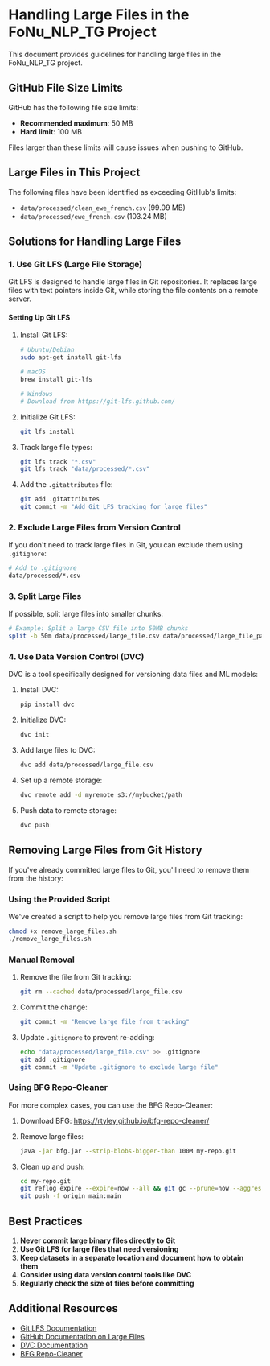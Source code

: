 # Handling Large Files in the FoNu_NLP_TG Project

This document provides guidelines for handling large files in the FoNu_NLP_TG project.

## GitHub File Size Limits

GitHub has the following file size limits:

- **Recommended maximum**: 50 MB
- **Hard limit**: 100 MB

Files larger than these limits will cause issues when pushing to GitHub.

## Large Files in This Project

The following files have been identified as exceeding GitHub's limits:

- `data/processed/clean_ewe_french.csv` (99.09 MB)
- `data/processed/ewe_french.csv` (103.24 MB)

## Solutions for Handling Large Files

### 1. Use Git LFS (Large File Storage)

Git LFS is designed to handle large files in Git repositories. It replaces large files with text pointers inside Git, while storing the file contents on a remote server.

#### Setting Up Git LFS

1. Install Git LFS:
   ```bash
   # Ubuntu/Debian
   sudo apt-get install git-lfs
   
   # macOS
   brew install git-lfs
   
   # Windows
   # Download from https://git-lfs.github.com/
   ```

2. Initialize Git LFS:
   ```bash
   git lfs install
   ```

3. Track large file types:
   ```bash
   git lfs track "*.csv"
   git lfs track "data/processed/*.csv"
   ```

4. Add the `.gitattributes` file:
   ```bash
   git add .gitattributes
   git commit -m "Add Git LFS tracking for large files"
   ```

### 2. Exclude Large Files from Version Control

If you don't need to track large files in Git, you can exclude them using `.gitignore`:

```bash
# Add to .gitignore
data/processed/*.csv
```

### 3. Split Large Files

If possible, split large files into smaller chunks:

```bash
# Example: Split a large CSV file into 50MB chunks
split -b 50m data/processed/large_file.csv data/processed/large_file_part_
```

### 4. Use Data Version Control (DVC)

DVC is a tool specifically designed for versioning data files and ML models:

1. Install DVC:
   ```bash
   pip install dvc
   ```

2. Initialize DVC:
   ```bash
   dvc init
   ```

3. Add large files to DVC:
   ```bash
   dvc add data/processed/large_file.csv
   ```

4. Set up a remote storage:
   ```bash
   dvc remote add -d myremote s3://mybucket/path
   ```

5. Push data to remote storage:
   ```bash
   dvc push
   ```

## Removing Large Files from Git History

If you've already committed large files to Git, you'll need to remove them from the history:

### Using the Provided Script

We've created a script to help you remove large files from Git tracking:

```bash
chmod +x remove_large_files.sh
./remove_large_files.sh
```

### Manual Removal

1. Remove the file from Git tracking:
   ```bash
   git rm --cached data/processed/large_file.csv
   ```

2. Commit the change:
   ```bash
   git commit -m "Remove large file from tracking"
   ```

3. Update `.gitignore` to prevent re-adding:
   ```bash
   echo "data/processed/large_file.csv" >> .gitignore
   git add .gitignore
   git commit -m "Update .gitignore to exclude large file"
   ```

### Using BFG Repo-Cleaner

For more complex cases, you can use the BFG Repo-Cleaner:

1. Download BFG: https://rtyley.github.io/bfg-repo-cleaner/

2. Remove large files:
   ```bash
   java -jar bfg.jar --strip-blobs-bigger-than 100M my-repo.git
   ```

3. Clean up and push:
   ```bash
   cd my-repo.git
   git reflog expire --expire=now --all && git gc --prune=now --aggressive
   git push -f origin main:main
   ```

## Best Practices

1. **Never commit large binary files directly to Git**
2. **Use Git LFS for large files that need versioning**
3. **Keep datasets in a separate location and document how to obtain them**
4. **Consider using data version control tools like DVC**
5. **Regularly check the size of files before committing**

## Additional Resources

- [Git LFS Documentation](https://git-lfs.github.com/)
- [GitHub Documentation on Large Files](https://docs.github.com/en/repositories/working-with-files/managing-large-files)
- [DVC Documentation](https://dvc.org/doc)
- [BFG Repo-Cleaner](https://rtyley.github.io/bfg-repo-cleaner/)
